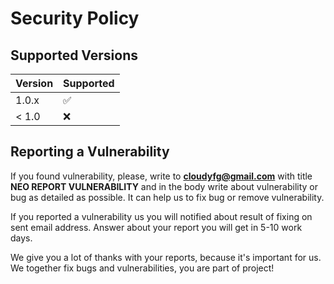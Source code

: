 # Security Policy

## Supported Versions

| Version | Supported          |
| ------- | ------------------ |
| 1.0.x   | :white_check_mark: |
| < 1.0   | :x:                |

## Reporting a Vulnerability
If you found vulnerability, please, write to **cloudyfg@gmail.com** with title **NEO REPORT VULNERABILITY** 
and in the body write about vulnerability or bug as detailed as possible. It can help us to fix bug or remove vulnerability.

If you reported a vulnerability us you will notified about result of fixing on sent email address. Answer about your report you will get in 5-10 work days.

We give you a lot of thanks with your reports, because it's important for us.
We together fix bugs and vulnerabilities, you are part of project!
